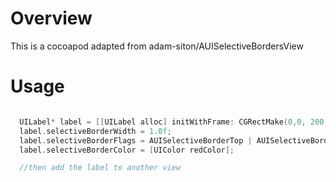 # Overview

This is a cocoapod adapted from adam-siton/AUISelectiveBordersView

# Usage

```objective-c

  UILabel* label = [[UILabel alloc] initWithFrame: CGRectMake(0,0, 200, 30)];
  label.selectiveBorderWidth = 1.0f;
  label.selectiveBorderFlags = AUISelectiveBorderTop | AUISelectiveBorderLeft;
  label.selectiveBorderColor = [UIColor redColor];

  //then add the label to another view
```
